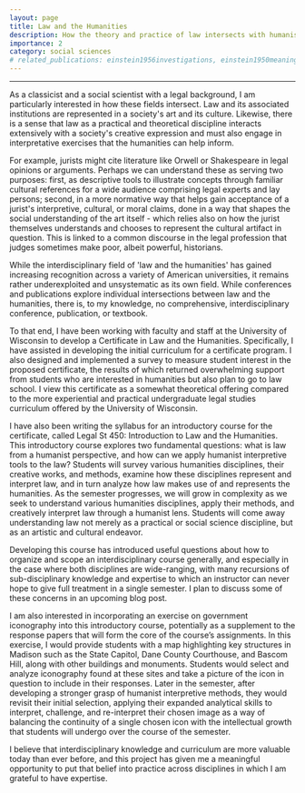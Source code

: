 ```yaml
---
layout: page
title: Law and the Humanities
description: How the theory and practice of law intersects with humanist approaches to art and interpretation.
importance: 2
category: social sciences
# related_publications: einstein1956investigations, einstein1950meaning
---
```



<hr>

As a classicist and a social scientist with a legal background, I am particularly interested in how these fields intersect. Law and its associated institutions are represented in a society's art and its culture. Likewise, there is a sense that law as a practical and theoretical discipline interacts extensively with a society's creative expression and must also engage in interpretative exercises that the humanities can help inform. 

For example, jurists might cite literature like Orwell or Shakespeare in legal opinions or arguments. Perhaps we can understand these as serving two purposes: first, as descriptive tools to illustrate concepts through familiar cultural references for a wide audience comprising legal experts and lay persons; second, in a more normative way that helps gain acceptance of a jurist's interpretive, cultural, or moral claims, done in a way that shapes the social understanding of the art itself - which relies also on how the jurist themselves understands and chooses to represent the cultural artifact in question. This is linked to a common discourse in the legal profession that judges sometimes make poor, albeit powerful, historians.

While the interdisciplinary field of 'law and the humanities' has gained increasing recognition across a variety of American universities, it remains rather underexploited and unsystematic as its own field. While conferences and publications explore individual intersections between law and the humanities, there is, to my knowledge, no comprehensive, interdisciplinary conference, publication, or textbook.

To that end, I have been working with faculty and staff at the University of Wisconsin to develop a Certificate in Law and the Humanities. Specifically, I have assisted in developing the initial curriculum for a certificate program. I also designed and implemented a survey to measure student interest in the proposed certificate, the results of which returned overwhelming support from students who are interested in humanities but also plan to go to law school. I view this certificate as a somewhat theoretical offering compared to the more experiential and practical undergraduate legal studies curriculum offered by the University of Wisconsin.

I have also been writing the syllabus for an introductory course for the certificate, called Legal St 450: Introduction to Law and the Humanities. This introductory course explores two fundamental questions: what is law from a humanist perspective, and how can we apply humanist interpretive tools to the law? Students will survey various humanities disciplines, their creative works, and methods, examine how these disciplines represent and interpret law, and in turn analyze how law makes use of and represents the humanities. As the semester progresses, we will grow in complexity as we seek to understand various humanities disciplines, apply their methods, and creatively interpret law through a humanist lens. Students will come away understanding law not merely as a practical or social science discipline, but as an artistic and cultural endeavor.

Developing this course has introduced useful questions about how to organize and scope an interdisciplinary course generally, and especially in the case where both disciplines are wide-ranging, with many recursions of sub-disciplinary knowledge and expertise to which an instructor can never hope to give full treatment in a single semester. I plan to discuss some of these concerns in an upcoming blog post. 

I am also interested in incorporating an exercise on government iconography into this introductory course, potentially as a supplement to the response papers that will form the core of the course’s assignments. In this exercise, I would provide students with a map highlighting key structures in Madison such as the State Capitol, Dane County Courthouse, and Bascom Hill, along with other buildings and monuments. Students would select and analyze iconography found at these sites and take a picture of the icon in question to include in their responses. Later in the semester, after developing a stronger grasp of humanist interpretive methods, they would revisit their initial selection, applying their expanded analytical skills to interpret, challenge, and re-interpret their chosen image as a way of balancing the continuity of a single chosen icon with the intellectual growth that students will undergo over the course of the semester.

I believe that interdisciplinary knowledge and curriculum are more valuable today than ever before, and this project has given me a meaningful opportunity to put that belief into practice across disciplines in which I am grateful to have expertise.





